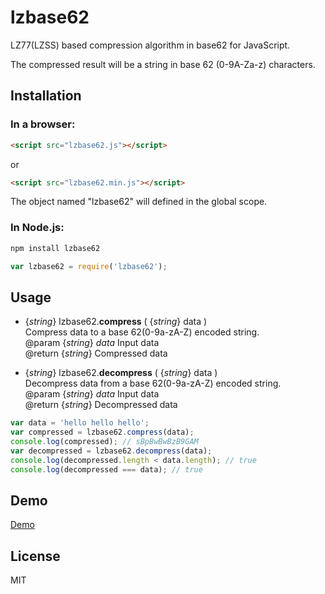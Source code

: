 lzbase62
========

LZ77(LZSS) based compression algorithm in base62 for JavaScript.

The compressed result will be a string in base 62 (0-9A-Za-z) characters.


## Installation

### In a browser:

```html
<script src="lzbase62.js"></script>
```

or

```html
<script src="lzbase62.min.js"></script>
```

The object named "lzbase62" will defined in the global scope.


### In Node.js:

```bash
npm install lzbase62
```

```javascript
var lzbase62 = require('lzbase62');
```

## Usage

* {_string_} lzbase62.**compress** ( {_string_} data )  
  Compress data to a base 62(0-9a-zA-Z) encoded string.  
  @param {_string_} _data_ Input data  
  @return {_string_} Compressed data  

* {_string_} lzbase62.**decompress** ( {_string_} data )  
  Decompress data from a base 62(0-9a-zA-Z) encoded string.  
  @param {_string_} _data_ Input data  
  @return {_string_} Decompressed data  

```javascript
var data = 'hello hello hello';
var compressed = lzbase62.compress(data);
console.log(compressed); // sBpBwBwBzB9GAM
var decompressed = lzbase62.decompress(data);
console.log(decompressed.length < data.length); // true
console.log(decompressed === data); // true
```

## Demo

[Demo](http://polygonplanet.github.io/lzbase62/demo/)

## License

MIT


